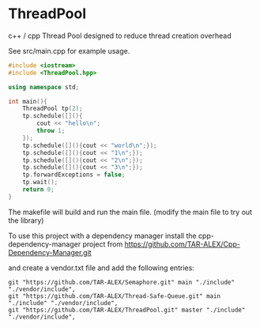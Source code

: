 # ThreadPool
c++ / cpp Thread Pool designed to reduce thread creation overhead

See src/main.cpp for example usage.

```c++
#include <iostream>
#include <ThreadPool.hpp>

using namespace std;

int main(){
    ThreadPool tp(2);
    tp.schedule([](){
        cout << "hello\n";
        throw 1;
    });
    tp.schedule([](){cout << "world\n";});
    tp.schedule([](){cout << "1\n";});
    tp.schedule([](){cout << "2\n";});
    tp.schedule([](){cout << "3\n";});
    tp.forwardExceptions = false;
    tp.wait();
    return 0;
}
```


The makefile will build and run the main file. (modify the main file to try out the library)


To use this project with a dependency manager install the cpp-dependency-manager project from https://github.com/TAR-ALEX/Cpp-Dependency-Manager.git

and create a vendor.txt file and add the following entries:

```
git "https://github.com/TAR-ALEX/Semaphore.git" main "./include" "./vendor/include",
git "https://github.com/TAR-ALEX/Thread-Safe-Queue.git" main "./include" "./vendor/include",
git "https://github.com/TAR-ALEX/ThreadPool.git" master "./include" "./vendor/include",
```

